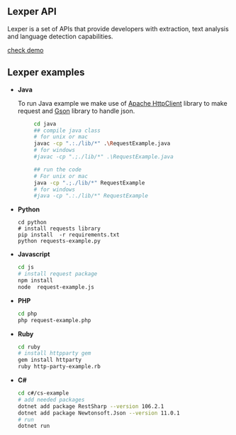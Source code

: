 ## Lexper API
 Lexper is a set of APIs that provide developers with extraction, text analysis and language detection capabilities.

 [check demo](http://lexper-site.local/demo)

## Lexper examples

 - **Java**

    To run Java example we make use of [Apache HttpClient](https://hc.apache.org/downloads.cgi) library to make request and [Gson](https://github.com/google/gson) library to handle json.

    ```bash
         cd java
         ## compile java class
         # for unix or mac
         javac -cp ".:./lib/*" .\RequestExample.java
         # for windows
         #javac -cp ".;./lib/*" .\RequestExample.java

         ## run the code
         # For unix or mac
         java -cp ".;./lib/*" RequestExample
         # for windows
         #java -cp ".:./lib/*" RequestExample
    ```

 - **Python**
    ```
    cd python
    # install requests library
    pip install  -r requirements.txt
    python requests-example.py
    ```
 - **Javascript**
    ```bash
    cd js
    # install request package
    npm install
    node  request-example.js
    ```
  - **PHP**
    ```bash
    cd php
    php request-example.php
    ```
  - **Ruby**
    ```bash
    cd ruby
    # install httpparty gem
    gem install httparty
    ruby http-party-example.rb
    ```
  - **C#**
    ```bash
    cd c#/cs-example
    # add needed packages
    dotnet add package RestSharp --version 106.2.1
    dotnet add package Newtonsoft.Json --version 11.0.1
    # run
    dotnet run
    ```


